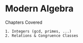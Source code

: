# Modern Algebra

Chapters Covered

```text
1. Integers (gcd, primes, ...)
2. Relations & Congruence Classes
```

